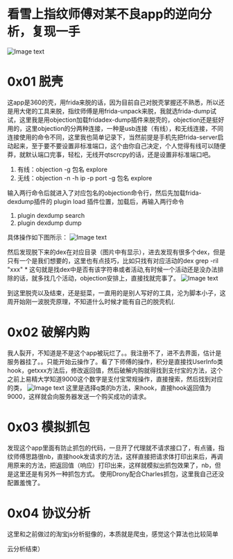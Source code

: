 # 看雪上指纹师傅对某不良app的逆向分析，复现一手
![Image text](https://img2020.cnblogs.com/blog/2021287/202010/2021287-20201007210200475-248153408.png)

# 0x01 脱壳
这app是360的壳，用frida来脱的话，因为目前自己对脱壳掌握还不熟悉，所以还是用大佬的工具来脱，指纹师傅是用frida-unpack来脱，我就选frida-dump试试，这里我是用objection加载fridadex-dump插件来脱壳的，objection还是挺好用的，这里objection的分两种连接，一种是usb连接（有线），和无线连接，不同连接使用的命令不同，这里我也简单记录下，当然前提是手机先把frida-server启动起来，至于要不要设置非标准端口，这个由你自己决定，个人觉得有线可以随便莽，就默认端口完事，轻松，无线开qtscrcpy的话，还是设置非标准端口吧。
1. 有线：objection -g 包名 explore
2. 无线：objection -n -h ip -p port -g 包名 explore

输入两行命令后就进入了对应包名的objection命令行，然后先加载frida-dexdump插件的
plugin load 插件位置，加载后，再输入两行命令
1. plugin dexdump search
2. plugin dexdump dump

具体操作如下图所示：
![Image text](https://img2020.cnblogs.com/blog/2021287/202010/2021287-20201007210200475-248153408.png)

然后发现脱下来的dex在对应目录（图片中有显示），进去发现有很多个dex，但是只有一个是我们想要的，这里也有点技巧，比如只找有对应活动的dex
grep -ril "xxx" * 这句就是找dex中是否有该字符串或者活动,有时候一个活动还是没办法排除的话，就多找几个活动，objection安排上，直接找就完事了。
![Image text](https://img2020.cnblogs.com/blog/2021287/202010/2021287-20201007210741966-1101999118.png)

到这里脱壳以及结束，还是挺菜，一直用的是别人写好的工具，沦为脚本小子，这周开始刚一波脱壳原理，不知道什么时候才能有自己的脱壳机(.

# 0x02 破解内购
我人裂开，不知道是不是这个app被玩烂了。。我注册不了，进不去界面，估计是服务器挂了。。只能开始云操作了。看了下师傅的操作，积分是直接找UserInfo类hook，getxxx方法后，修改返回值，然后破解内购就得找到支付宝的方法，这个之前上易精大学知道9000这个数字是支付宝常规操作，直接搜索，然后找到对应的类，
![Image text](https://bbs.pediy.com/upload/attach/202004/802108_R6G9XNXC28VYTWA.png)
这里是选择q类的b方法，来hook，直接hook返回值为9000，这样就会向服务器发送一个购买成功的请求。

# 0x03 模拟抓包
发现这个app里面有防止抓包的代码，一旦开了代理就不请求接口了，有点骚，指纹师傅思路很nb，直接hook发请求的方法，这样直接把请求体打印出来后，再调用原来的方法，把返回值（响应）打印出来，这样就模拟出抓包效果了，nb，但是这里还是有另外一种抓包方式。
使用Drony配合Charles抓包，这里我自己还没配置羞愧了。

# 0x04 协议分析
这里和之前做过的淘宝js分析挺像的，本质就是爬虫，感觉这个算法也比较简单


云分析结束）
